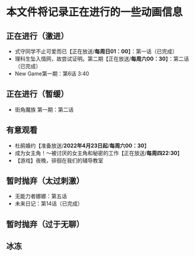 # 本文件将记录正在进行的一些动画信息

## 正在进行（激进）

- 式守同学不止可爱而已【正在放送/**每周日01：00**】：第一话（已完成）
- 理科生坠入情网，故尝试证明。第二期【正在放送/**每周六00：30**】：第二话（已完成）
- New Game第一期：第6话 3:40

## 正在进行（暂缓）
- 街角魔族 第一期：第二话

## 有意观看

- 杜鹃婚约【准备放送/**2022年4月23日起**/**每周六00：30**】
- 成为女主角！～被讨厌的女主角和秘密的工作【正在放送/**每周四22:30**】
- 【游戏】夜晚，徘徊在我们的辅导教室
## 暂时抛弃（太过刺激）

- 无能力者娜娜：第五话
- 未来日记：第14话（已完成）

## 暂时抛弃（过于无聊）


## 冰冻


